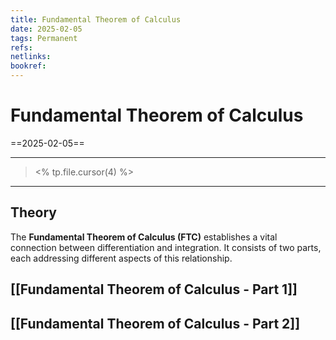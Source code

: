 ```yaml
---
title: Fundamental Theorem of Calculus
date: 2025-02-05
tags: Permanent
refs: 
netlinks:
bookref: 
---
```

# Fundamental Theorem of Calculus
==2025-02-05==

---
> <% tp.file.cursor(4) %>
---
## Theory
The **Fundamental Theorem of Calculus (FTC)** establishes a vital connection between differentiation and integration. It consists of two parts, each addressing different aspects of this relationship.

## [[Fundamental Theorem of Calculus - Part 1]]
## [[Fundamental Theorem of Calculus - Part 2]]